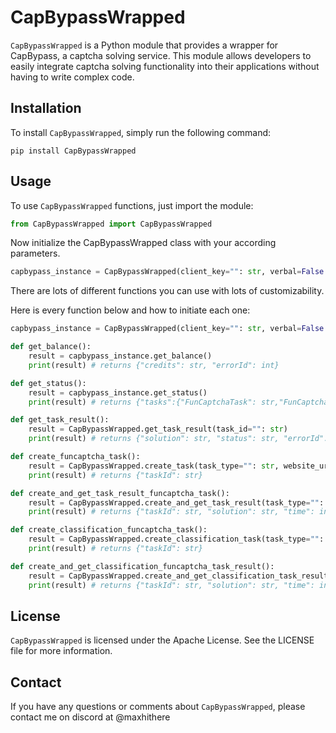 # CapBypassWrapped

`CapBypassWrapped` is a Python module that provides a wrapper for CapBypass, a captcha solving service. This module allows developers to easily integrate captcha solving functionality into their applications without having to write complex code.

## Installation

To install `CapBypassWrapped`, simply run the following command:

```
pip install CapBypassWrapped
```

## Usage

To use `CapBypassWrapped` functions, just import the module:

```python
from CapBypassWrapped import CapBypassWrapped
```

Now initialize the CapBypassWrapped class with your according parameters.

```python
capbypass_instance = CapBypassWrapped(client_key="": str, verbal=False: bool, custom_http_client=None: any)
```

There are lots of different functions you can use with lots of customizability.

Here is every function below and how to initiate each one:

```python
capbypass_instance = CapBypassWrapped(client_key="": str, verbal=False: bool, custom_http_client=None: any)

def get_balance():
    result = capbypass_instance.get_balance()
    print(result) # returns {"credits": str, "errorId": int}

def get_status():
    result = capbypass_instance.get_status()
    print(result) # returns {"tasks":{"FunCaptchaTask": str,"FunCaptchaClassification": str},"problems": dict}

def get_task_result():
    result = CapBypassWrapped.get_task_result(task_id="": str) 
    print(result) # returns {"solution": str, "status": str, "errorId": int}  

def create_funcaptcha_task():
    result = CapBypassWrapped.create_task(task_type="": str, website_url="": str, website_public_key="": str) # optional - blob: str
    print(result) # returns {"taskId": str}  

def create_and_get_task_result_funcaptcha_task():
    result = CapBypassWrapped.create_and_get_task_result(task_type="": str, website_url="": str, website_public_key="": str, delay=5: int) # optional - blob: str
    print(result) # returns {"taskId": str, "solution": str, "time": int} 

def create_classification_funcaptcha_task():
    result = CapBypassWrapped.create_classification_task(task_type="": str, image="": str, question="": str)
    print(result) # returns {"taskId": str}  

def create_and_get_classification_funcaptcha_task_result():
    result = CapBypassWrapped.create_and_get_classification_task_result(task_type="": str, image="": str, question="": str, delay=5: int)
    print(result) # returns {"taskId": str, "solution": str, "time": int} 

```

## License

`CapBypassWrapped` is licensed under the Apache License. See the LICENSE file for more information.

## Contact

If you have any questions or comments about `CapBypassWrapped`, please contact me on discord at @maxhithere
